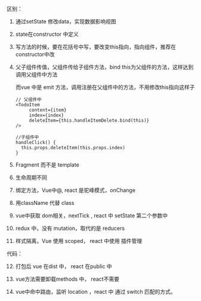 区别：

1. 通过setState 修改data，实现数据影响视图

2. state在constructor 中定义
3. 写方法的时候，要在花括号中写，要改变this指向，指向组件，推荐在constructor中改

4. 父子组件传值，父组件传给子组件方法，bind this为父组件的方法，这样达到调用父组件中方法

   而vue 中是 emit 方法，调用注册在父组件中的方法，不用修改this指向这样子

   ```react
   // 父组件中
   <TodoItem
     	content={item}
     	index={index}
     	deleteItem={this.handleItemDelete.bind(this)}
   />
   
   //子组件中
   handleClick() {
     this.props.deleteItem(this.props.index)
   }
   ```

5. Fragment 而不是 template

6. 生命周期不同

7. 绑定方法，Vue中@,  react 是驼峰模式，onChange

8. 用className 代替 class

9. vue中获取 dom相关，nextTick , react 中 setState 第二个参数中

10. redux 中，没有 mutation，取代的是 reducers

11. 样式隔离，Vue 使用 scoped， react 中使用 插件管理



代码：

12. 打包后 vue 在dist 中， react 在public 中

13. vue方法需要卸载methods 中， react不需要

14. vue中命中路由，监听 location ，react 中 通过 switch 匹配的方式。